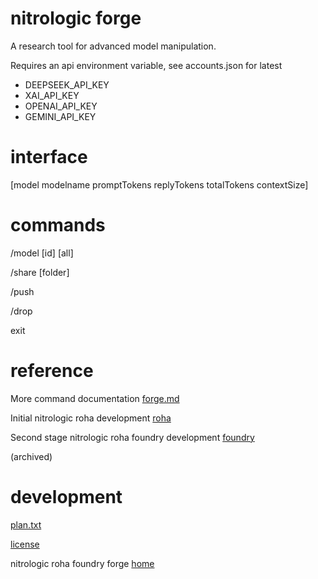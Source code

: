 # nitrologic forge

A research tool for advanced model manipulation.

Requires an api environment variable, see accounts.json for latest

* DEEPSEEK_API_KEY
* XAI_API_KEY 
* OPENAI_API_KEY
* GEMINI_API_KEY

# interface

[model modelname promptTokens replyTokens totalTokens contextSize]

# commands

/model [id] [all]

/share [folder]

/push

/drop

exit

# reference

More command documentation [forge.md](forge.md)

Initial nitrologic roha development [roha](https://github.com/nitrologic/roha)

Second stage nitrologic roha foundry development [foundry](https://github.com/nitrologic/foundry) 

(archived)

# development

[plan.txt](plan.txt)

[license](LICENSE)

nitrologic roha foundry forge [home](https://github.com/nitrologic/forge)

